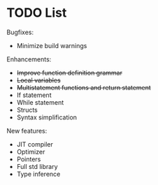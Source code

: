 #  TODO List

Bugfixes:
- Minimize build warnings

Enhancements:
- ~~Improve function definition grammar~~
- ~~Local variables~~
- ~~Multistatement functions and return statement~~
- If statement
- While statement
- Structs
- Syntax simplification

New features:
- JIT compiler
- Optimizer
- Pointers
- Full std library
- Type inference